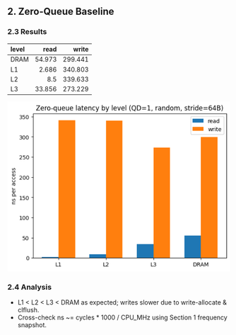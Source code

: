 ## 2. Zero-Queue Baseline

### 2.3 Results

| level   |   read |   write |
|:--------|-------:|--------:|
| DRAM    | 54.973 | 299.441 |
| L1      |  2.686 | 340.803 |
| L2      |  8.5   | 339.633 |
| L3      | 33.856 | 273.229 |

![ZeroQ](../figs/sec2/zeroq_latency_bar.png)

### 2.4 Analysis

- L1 < L2 < L3 < DRAM as expected; writes slower due to write-allocate & clflush.
- Cross-check ns ~= cycles * 1000 / CPU_MHz using Section 1 frequency snapshot.
